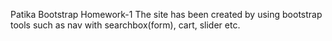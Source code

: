 Patika Bootstrap Homework-1
The site has been created by using bootstrap tools such as nav with searchbox(form), cart, slider etc.
